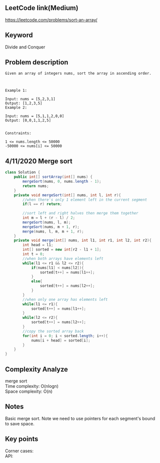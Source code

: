 ## LeetCode link(Medium)
https://leetcode.com/problems/sort-an-array/

## Keyword
Divide and Conquer
## Problem description
```
Given an array of integers nums, sort the array in ascending order.

 

Example 1:

Input: nums = [5,2,3,1]
Output: [1,2,3,5]
Example 2:

Input: nums = [5,1,1,2,0,0]
Output: [0,0,1,1,2,5]
 

Constraints:

1 <= nums.length <= 50000
-50000 <= nums[i] <= 50000
```
## 4/11/2020 Merge sort

```java
class Solution {
    public int[] sortArray(int[] nums) {
        mergeSort(nums, 0, nums.length - 1);
        return nums;
    }
    private void mergeSort(int[] nums, int l, int r){
        //when there's only 1 element left in the current segment
        if(l == r) return;
        
        //sort left and right halves then merge them together
        int m = l + (r - l) / 2;
        mergeSort(nums, l, m);
        mergeSort(nums, m + 1, r);
        merge(nums, l, m, m + 1, r);
    }
    private void merge(int[] nums, int l1, int r1, int l2, int r2){
        int head = l1;
        int[] sorted = new int[r2 - l1 + 1];
        int t = 0;
        //when both arrays have elements left
        while(l1 <= r1 && l2 <= r2){
            if(nums[l1] < nums[l2]){
                sorted[t++] = nums[l1++];
            }
            else{
                sorted[t++] = nums[l2++];
            }
        }
        //when only one array has elements left
        while(l1 <= r1){
            sorted[t++] = nums[l1++];
        }
        while(l2 <= r2){
            sorted[t++] = nums[l2++];
        }
        //copy the sorted array back
        for(int i = 0; i < sorted.length; i++){
            nums[i + head] = sorted[i];
        }
    }
}
```

## Complexity Analyze
merge sort\
Time complexity: O(nlogn)\
Space complexity: O(n)

## Notes
Basic merge sort. Note we need to use pointers for each segment's bound to save space.

## Key points
Corner cases: \
API:
